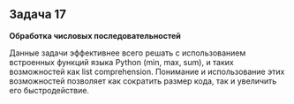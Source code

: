 ## Задача 17
**Обработка числовых последовательностей**

Данные задачи эффективнее всего решать с использованием встроенных функций языка Python (min, max, sum), и таких возможностей как list comprehension.
Понимание и использование этих возможностей позволяет как сократить размер кода, так и увеличить его быстродействие.
